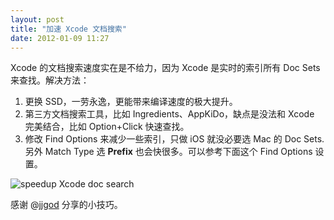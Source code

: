 ```yaml
---
layout: post
title: "加速 Xcode 文档搜索"
date: 2012-01-09 11:27
---
```


Xcode 的文档搜索速度实在是不给力，因为 Xcode 是实时的索引所有 Doc Sets 来查找。解决方法：

1. 更换 SSD，一劳永逸，更能带来编译速度的极大提升。
1. 第三方文档搜索工具，比如 Ingredients、AppKiDo，缺点是没法和 Xcode 完美结合，比如 Option+Click 快速查找。
1. 修改 Find Options 来减少一些索引，只做 iOS 就没必要选 Mac 的 Doc Sets. 另外 Match Type 选 **Prefix** 也会快很多。可以参考下面这个 Find Options 设置。

![speedup Xcode doc search](https://i.loli.net/2019/04/29/5cc695e762320.jpg)

感谢 @[jjgod](http://www.v2ex.com/t/22088#reply16) 分享的小技巧。
